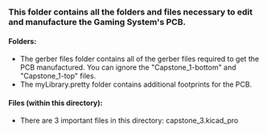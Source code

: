 ### This folder contains all the folders and files necessary to edit and manufacture the Gaming System's PCB.
#### Folders: 
- The gerber files folder contains all of the gerber files required to get the PCB manufactured. You can ignore the "Capstone_1-bottom" and "Capstone_1-top" files.
- The myLibrary.pretty folder contains additional footprints for the PCB.

#### Files (within this directory): 
- There are 3 important files in this directory:
    capstone_3.kicad_pro
  
